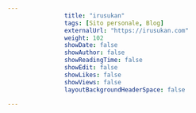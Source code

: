 ---
                title: "irusukan"
                tags: [Sito personale, Blog]
                externalUrl: "https://irusukan.com"
                weight: 102
                showDate: false
                showAuthor: false
                showReadingTime: false
                showEdit: false
                showLikes: false
                showViews: false
                layoutBackgroundHeaderSpace: false
                ---

